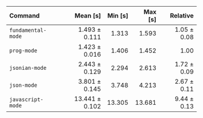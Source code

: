 | Command | Mean [s] | Min [s] | Max [s] | Relative |
|:---|---:|---:|---:|---:|
| `fundamental-mode` | 1.493 ± 0.111 | 1.313 | 1.593 | 1.05 ± 0.08 |
| `prog-mode` | 1.423 ± 0.016 | 1.406 | 1.452 | 1.00 |
| `jsonian-mode` | 2.443 ± 0.129 | 2.294 | 2.613 | 1.72 ± 0.09 |
| `json-mode` | 3.801 ± 0.145 | 3.748 | 4.213 | 2.67 ± 0.11 |
| `javascript-mode` | 13.441 ± 0.102 | 13.305 | 13.681 | 9.44 ± 0.13 |
